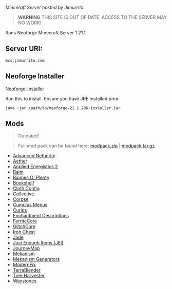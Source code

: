 *Minceraft Server hosted by Jimurrito*

> **WARNING**
> THIS SITE IS OUT OF DATE. ACCESS TO THE SERVER MAY NO WORK!

Runs Neoforge Minecraft Server 1.21.1

## Server URI:
`mcs.jimurrito.com`


## Neoforge Installer
[Neoforge-Installer](./neoforge-21.1.206-installer.jar)

Run this to install. Ensure you have JRE installed prior.

```shell
java -jar /path/to/neoforge-21.1.206-installer.jar
```


## Mods

> Outdated!

> Full mod pack can be found here:
> [modpack.zip](./mods/modpack.zip) | [modpack.tar.gz](./mods/modpack.tar.gz)


- [Advanced Netherite](./mods/advancednetherite-neoforge-2.1.0-1.20.4.jar)
- [Aether](./mods/aether-1.20.4-1.4.1-neoforge.jar)
- [Applied Energistics 2](./mods/appliedenergistics2-neoforge-17.13.0-beta.jar)
- [Balm](./mods/balm-neoforge-1.20.4-9.0.9.jar)
- [Biomes O' Plenty](./mods/BiomesOPlenty-neoforge-1.20.4-19.0.0.90.jar)
- [Bookshelf](./mods/Bookshelf-NeoForge-1.20.4-23.1.11.jar)
- [Cloth Config](./mods/cloth-config-13.0.138-neoforge.jar)
- [Collective](./mods/collective-1.20.4-7.64.jar)
- [Corpse](./mods/corpse-neoforge-1.20.4-1.0.12.jar)
- [Cumulus Menus](./mods/cumulus_menus-1.20.4-1.0.2-neoforge.jar)
- [Curios](./mods/curios-neoforge-7.4.3+1.20.4.jar)
- [Enchantment Descriptions](./mods/EnchantmentDescriptions-NeoForge-1.20.4-20.1.7.jar)
- [FerriteCore](./mods/ferritecore-6.0.3-forge.jar)
- [GlitchCore](./mods/GlitchCore-neoforge-1.20.4-1.0.0.59.jar)
- [Iron Chest](./mods/ironchest-1.20.4-neoforge-15.0.3.jar)
- [Jade](./mods/Jade-1.20.4-neoforge-13.3.1.jar)
- [Just Enough Items (JEI)](./mods/jei-1.20.4-neoforge-17.3.1.4.jar)
- [JourneyMap](./mods/journeymap-1.20.4-5.10.0-neoforge.jar)
- [Mekanism](./mods/Mekanism-1.20.4-10.5.20.41.jar)
- [Mekanism Generators](./mods/MekanismGenerators-1.20.4-10.5.20.41.jar)
- [ModernFix](./mods/modernfix-neoforge-5.17.0+mc1.20.4.jar)
- [TerraBlender](./mods/TerraBlender-neoforge-1.20.4-3.3.0.12.jar)
- [Tree Harvester](./mods/treeharvester-1.20.4-8.7.jar)
- [Waystones](./mods/waystones-neoforge-1.20.4-16.0.5.jar)
